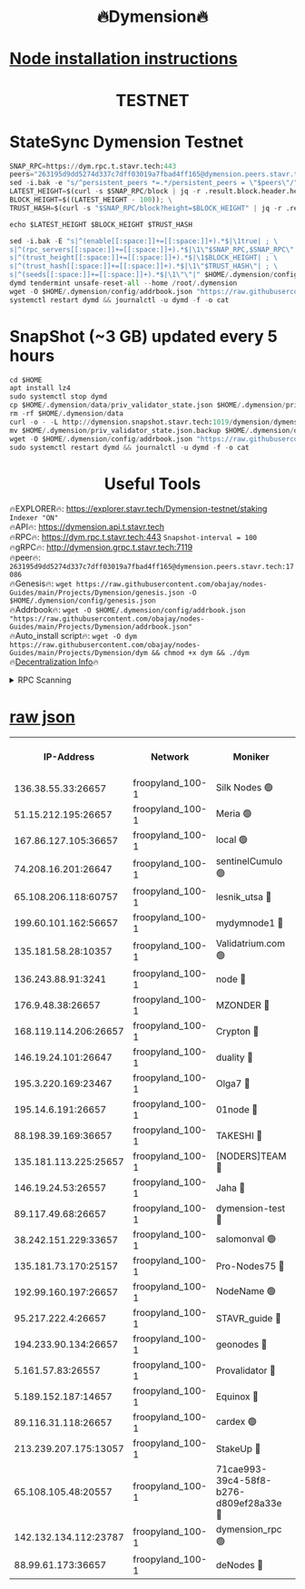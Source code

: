 <h1 align="center"> 🔥Dymension🔥</h1>

[Node installation instructions](https://github.com/obajay/nodes-Guides/tree/main/Projects/Dymension)
=

<h1 align="center"> TESTNET</h1>

# StateSync Dymension Testnet
```python
SNAP_RPC=https://dym.rpc.t.stavr.tech:443
peers="263195d9dd5274d337c7dff03019a7fbad4ff165@dymension.peers.stavr.tech:17086"
sed -i.bak -e "s/^persistent_peers *=.*/persistent_peers = \"$peers\"/" $HOME/.dymension/config/config.toml
LATEST_HEIGHT=$(curl -s $SNAP_RPC/block | jq -r .result.block.header.height); \
BLOCK_HEIGHT=$((LATEST_HEIGHT - 100)); \
TRUST_HASH=$(curl -s "$SNAP_RPC/block?height=$BLOCK_HEIGHT" | jq -r .result.block_id.hash)

echo $LATEST_HEIGHT $BLOCK_HEIGHT $TRUST_HASH

sed -i.bak -E "s|^(enable[[:space:]]+=[[:space:]]+).*$|\1true| ; \
s|^(rpc_servers[[:space:]]+=[[:space:]]+).*$|\1\"$SNAP_RPC,$SNAP_RPC\"| ; \
s|^(trust_height[[:space:]]+=[[:space:]]+).*$|\1$BLOCK_HEIGHT| ; \
s|^(trust_hash[[:space:]]+=[[:space:]]+).*$|\1\"$TRUST_HASH\"| ; \
s|^(seeds[[:space:]]+=[[:space:]]+).*$|\1\"\"|" $HOME/.dymension/config/config.toml
dymd tendermint unsafe-reset-all --home /root/.dymension
wget -O $HOME/.dymension/config/addrbook.json "https://raw.githubusercontent.com/obajay/nodes-Guides/main/Projects/Dymension/addrbook.json"
systemctl restart dymd && journalctl -u dymd -f -o cat

```
# SnapShot (~3 GB) updated every 5 hours
```python
cd $HOME
apt install lz4
sudo systemctl stop dymd
cp $HOME/.dymension/data/priv_validator_state.json $HOME/.dymension/priv_validator_state.json.backup
rm -rf $HOME/.dymension/data
curl -o - -L http://dymension.snapshot.stavr.tech:1019/dymension/dymension-snap.tar.lz4 | lz4 -c -d - | tar -x -C $HOME/.dymension --strip-components 2
mv $HOME/.dymension/priv_validator_state.json.backup $HOME/.dymension/data/priv_validator_state.json
wget -O $HOME/.dymension/config/addrbook.json "https://raw.githubusercontent.com/obajay/nodes-Guides/main/Projects/Dymension/addrbook.json"
sudo systemctl restart dymd && journalctl -u dymd -f -o cat
```

 <h1 align="center"> Useful Tools</h1>

🔥EXPLORER🔥:     https://explorer.stavr.tech/Dymension-testnet/staking        `Indexer "ON"` \
🔥API🔥:          https://dymension.api.t.stavr.tech \
🔥RPC🔥:          https://dym.rpc.t.stavr.tech:443                  `Snapshot-interval = 100` \
🔥gRPC🔥:         http://dymension.grpc.t.stavr.tech:7119 \
🔥peer🔥:         `263195d9dd5274d337c7dff03019a7fbad4ff165@dymension.peers.stavr.tech:17086` \
🔥Genesis🔥:     ```wget https://raw.githubusercontent.com/obajay/nodes-Guides/main/Projects/Dymension/genesis.json -O $HOME/.dymension/config/genesis.json``` \
🔥Addrbook🔥:    ```wget -O $HOME/.dymension/config/addrbook.json "https://raw.githubusercontent.com/obajay/nodes-Guides/main/Projects/Dymension/addrbook.json"``` \
🔥Auto_install script🔥: ```wget -O dym https://raw.githubusercontent.com/obajay/nodes-Guides/main/Projects/Dymension/dym && chmod +x dym && ./dym``` \
🔥[Decentralization Info](https://github.com/obajay/StateSync-snapshots/tree/main/Projects/Dymension/Decentralization)🔥


<details>
<summary>RPC Scanning</summary>

<h2 align="center"> We scan nodes in real time every 4 hours. And we provide the final result of RPC endpoints.
We cannot influence the operation of these nodes in any way. </h2>


```python
If Voting Power is higher than 0 --> then the Node is a validator of the network and may be subject to attack and be a potential threat to the chain.
```
```python
We marked such validators with a red symbol
```

</details>

[raw json](https://rpc-check.dymt.stavr.tech/dymt/rpc-dymt-result.json)
=


<table><tr><th>IP-Address</th><th>Network</th><th>Moniker</th><th>Latest Block Height</th><th>Earliest Block Height</th><th>Catching Up</th><th>Tx Index</th><th>Voting Power</th><th>Scan Time</th></tr><tr><td>136.38.55.33:26657</td><td>froopyland_100-1</td><td>Silk Nodes 🟢</td><td>2084314</td><td>1</td><td>False</td><td>on</td><td>0</td><td>2024-01-11T23:55:27.856132076UTC</td></tr><tr><td>51.15.212.195:26657</td><td>froopyland_100-1</td><td>Meria 🟢</td><td>1651535</td><td>1238063</td><td>False</td><td>on</td><td>0</td><td>2024-01-11T23:54:24.500073948UTC</td></tr><tr><td>167.86.127.105:36657</td><td>froopyland_100-1</td><td>local 🟢</td><td>1651535</td><td>1318001</td><td>False</td><td>off</td><td>0</td><td>2024-01-11T23:55:26.971321752UTC</td></tr><tr><td>74.208.16.201:26647</td><td>froopyland_100-1</td><td>sentinelCumulo 🟢</td><td>2084303</td><td>1652923</td><td>False</td><td>on</td><td>0</td><td>2024-01-11T23:54:26.074881498UTC</td></tr><tr><td>65.108.206.118:60757</td><td>froopyland_100-1</td><td>lesnik_utsa 🔴</td><td>2084306</td><td>1652923</td><td>False</td><td>on</td><td>1</td><td>2024-01-11T23:54:40.628053412UTC</td></tr><tr><td>199.60.101.162:56657</td><td>froopyland_100-1</td><td>mydymnode1 🔴</td><td>2084306</td><td>1652923</td><td>False</td><td>off</td><td>303</td><td>2024-01-11T23:54:41.297082110UTC</td></tr><tr><td>135.181.58.28:10357</td><td>froopyland_100-1</td><td>Validatrium.com 🟢</td><td>2079018</td><td>1652923</td><td>False</td><td>on</td><td>0</td><td>2024-01-11T23:55:07.482970373UTC</td></tr><tr><td>136.243.88.91:3241</td><td>froopyland_100-1</td><td>node 🔴</td><td>2084311</td><td>1652923</td><td>False</td><td>on</td><td>1</td><td>2024-01-11T23:55:12.559436302UTC</td></tr><tr><td>176.9.48.38:26657</td><td>froopyland_100-1</td><td>MZONDER 🔴</td><td>2084313</td><td>1652923</td><td>False</td><td>on</td><td>301</td><td>2024-01-11T23:55:21.240170865UTC</td></tr><tr><td>168.119.114.206:26657</td><td>froopyland_100-1</td><td>Crypton 🔴</td><td>2084315</td><td>1652923</td><td>False</td><td>off</td><td>1</td><td>2024-01-11T23:55:32.934990798UTC</td></tr><tr><td>146.19.24.101:26647</td><td>froopyland_100-1</td><td>duality 🔴</td><td>2084309</td><td>1655313</td><td>False</td><td>on</td><td>1</td><td>2024-01-11T23:54:59.618228092UTC</td></tr><tr><td>195.3.220.169:23467</td><td>froopyland_100-1</td><td>Olga7 🔴</td><td>2084313</td><td>1655313</td><td>False</td><td>on</td><td>1</td><td>2024-01-11T23:55:21.656381149UTC</td></tr><tr><td>195.14.6.191:26657</td><td>froopyland_100-1</td><td>01node 🔴</td><td>2084315</td><td>1655732</td><td>False</td><td>on</td><td>1</td><td>2024-01-11T23:55:32.540094424UTC</td></tr><tr><td>88.198.39.169:36657</td><td>froopyland_100-1</td><td>TAKESHI 🔴</td><td>2084303</td><td>1656584</td><td>False</td><td>on</td><td>1</td><td>2024-01-11T23:54:26.349136826UTC</td></tr><tr><td>135.181.113.225:25657</td><td>froopyland_100-1</td><td>[NODERS]TEAM 🔴</td><td>2084310</td><td>1656584</td><td>False</td><td>on</td><td>1</td><td>2024-01-11T23:55:07.855914197UTC</td></tr><tr><td>146.19.24.53:26557</td><td>froopyland_100-1</td><td>Jaha 🔴</td><td>2084311</td><td>1656584</td><td>False</td><td>off</td><td>1</td><td>2024-01-11T23:55:12.304430035UTC</td></tr><tr><td>89.117.49.68:26657</td><td>froopyland_100-1</td><td>dymension-test 🔴</td><td>2084315</td><td>1723012</td><td>False</td><td>on</td><td>1</td><td>2024-01-11T23:55:33.299386034UTC</td></tr><tr><td>38.242.151.229:33657</td><td>froopyland_100-1</td><td>salomonval 🟢</td><td>2079018</td><td>1773995</td><td>False</td><td>off</td><td>0</td><td>2024-01-11T23:55:22.051700334UTC</td></tr><tr><td>135.181.73.170:25157</td><td>froopyland_100-1</td><td>Pro-Nodes75 🔴</td><td>2084305</td><td>1784305</td><td>False</td><td>on</td><td>1</td><td>2024-01-11T23:54:36.123038009UTC</td></tr><tr><td>192.99.160.197:26657</td><td>froopyland_100-1</td><td>NodeName 🟢</td><td>1829304</td><td>1826584</td><td>False</td><td>on</td><td>0</td><td>2024-01-11T23:55:38.157761104UTC</td></tr><tr><td>95.217.222.4:26657</td><td>froopyland_100-1</td><td>STAVR_guide 🔴</td><td>2084313</td><td>1971362</td><td>False</td><td>off</td><td>1</td><td>2024-01-11T23:55:22.527211104UTC</td></tr><tr><td>194.233.90.134:26657</td><td>froopyland_100-1</td><td>geonodes 🔴</td><td>2084309</td><td>2015001</td><td>False</td><td>on</td><td>1</td><td>2024-01-11T23:55:00.518360836UTC</td></tr><tr><td>5.161.57.83:26557</td><td>froopyland_100-1</td><td>Provalidator 🔴</td><td>2084303</td><td>2016682</td><td>False</td><td>on</td><td>1</td><td>2024-01-11T23:54:25.217045607UTC</td></tr><tr><td>5.189.152.187:14657</td><td>froopyland_100-1</td><td>Equinox 🔴</td><td>2079018</td><td>2044181</td><td>False</td><td>on</td><td>1</td><td>2024-01-11T23:54:43.672026310UTC</td></tr><tr><td>89.116.31.118:26657</td><td>froopyland_100-1</td><td>cardex 🟢</td><td>2079018</td><td>2059995</td><td>False</td><td>on</td><td>0</td><td>2024-01-11T23:54:54.270332736UTC</td></tr><tr><td>213.239.207.175:13057</td><td>froopyland_100-1</td><td>StakeUp 🔴</td><td>2084316</td><td>2060558</td><td>False</td><td>off</td><td>1</td><td>2024-01-11T23:55:38.399556224UTC</td></tr><tr><td>65.108.105.48:20557</td><td>froopyland_100-1</td><td>71cae993-39c4-58f8-b276-d809ef28a33e 🔴</td><td>2084309</td><td>2072923</td><td>False</td><td>on</td><td>1</td><td>2024-01-11T23:54:59.113132322UTC</td></tr><tr><td>142.132.134.112:23787</td><td>froopyland_100-1</td><td>dymension_rpc 🟢</td><td>2084309</td><td>2076584</td><td>False</td><td>on</td><td>0</td><td>2024-01-11T23:54:58.698145851UTC</td></tr><tr><td>88.99.61.173:36657</td><td>froopyland_100-1</td><td>deNodes 🔴</td><td>2084310</td><td>2077398</td><td>False</td><td>off</td><td>1</td><td>2024-01-11T23:55:07.043180702UTC</td></tr></table>
